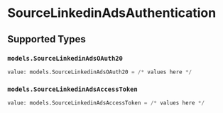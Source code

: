 # SourceLinkedinAdsAuthentication


## Supported Types

### `models.SourceLinkedinAdsOAuth20`

```python
value: models.SourceLinkedinAdsOAuth20 = /* values here */
```

### `models.SourceLinkedinAdsAccessToken`

```python
value: models.SourceLinkedinAdsAccessToken = /* values here */
```

